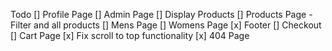 Todo
[] Profile Page
[] Admin Page
[] Display Products
[] Products Page - Filter and all products
[] Mens Page
[] Womens Page
[x] Footer
[] Checkout
[] Cart Page
[x] Fix scroll to top functionality
[x] 404 Page
